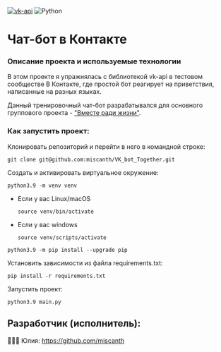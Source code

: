 [![vk-api](https://img.shields.io/badge/vk--api-blue)](https://pypi.org/project/vk-api/)  ![Python](https://img.shields.io/badge/python-3670A0?style=for-the-badge&logo=python&logoColor=ffdd54)

# Чат-бот в Контакте

### Описание проекта и используемые технологии
В этом проекте я упражнялась с библиотекой vk-api в тестовом сообществе В Контакте, где простой бот реагирует на приветствия, написанные на разных языках.

Данный тренировочный чат-бот разрабатывался для основного группового проекта - ["Вместе ради жизни"](https://github.com/Studio-Yandex-Practicum/together-for-life).


### Как запустить проект:
Клонировать репозиторий и перейти в него в командной строке: 
```
git clone git@github.com:miscanth/VK_bot_Together.git
```
Cоздать и активировать виртуальное окружение: 
```
python3.9 -m venv venv 
```
* Если у вас Linux/macOS 

    ```
    source venv/bin/activate
    ```
* Если у вас windows 
 
    ```
    source venv/scripts/activate
    ```
```
python3.9 -m pip install --upgrade pip
```
Установить зависимости из файла requirements.txt:
```
pip install -r requirements.txt
```
Запустить проект:

```
python3.9 main.py
```

## Разработчик (исполнитель):
👩🏼‍💻 Юлия: https://github.com/miscanth
